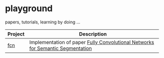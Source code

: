 # playground
papers, tutorials, learning by doing ...

Project | Description
------------ | -------------
[fcn](https://github.com/andrijazz/playground/tree/master/fcn) | Implementation of paper [Fully Convolutional Networks for Semantic Segmentation](https://people.eecs.berkeley.edu/~jonlong/long_shelhamer_fcn.pdf)
